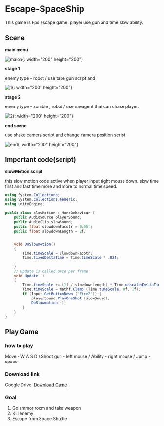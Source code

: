 # Escape-SpaceShip
This game is Fps escape game. player use gun and time slow ability.

## Scene
__main menu__

![maion](https://user-images.githubusercontent.com/37068148/47288437-16428580-d631-11e8-9c86-8e969371c979.png){: width="200" height="200"}

__stage 1__

enemy type - robot / use take gun script and 

![1](https://user-images.githubusercontent.com/37068148/47288431-104ca480-d631-11e8-8f98-0f3ebe6b1e85.png){: width="200" height="200"}

__stage 2__

enemy type - zombie , robot / use navagent that can chase player.

![2](https://user-images.githubusercontent.com/37068148/47288424-09259680-d631-11e8-83d3-ffeb66c07bca.png){: width="200" height="200"}

__end scene__

use shake camera script and change camera position script

![end](https://user-images.githubusercontent.com/37068148/47288439-19d60c80-d631-11e8-8969-a72b16d80ceb.png){: width="200" height="200"}

## Important code(script)
__slowMotion script__

this slow motion code active when player input right mouse down.
slow time first and fast time more and more to normal time speed.

```c#
using System.Collections;
using System.Collections.Generic;
using UnityEngine;

public class slowMotion : MonoBehaviour {
	public AudioSource playerSound;
	public AudioClip slowSound;
	public float slowdownFacotr = 0.05f;
	public float slowdownLength = 2f;


	void DoSlowmotion()
	{
		Time.timeScale = slowdownFacotr;
		Time.fixedDeltaTime = Time.timeScale * .02f;

	}
	// Update is called once per frame
	void Update () 
	{
		Time.timeScale += (1f / slowdownLength) * Time.unscaledDeltaTime;
		Time.timeScale = Mathf.Clamp (Time.timeScale, 0f, 1f);
		if (Input.GetButtonDown ("Fire2")) {
			playerSound.PlayOneShot (slowSound);
			DoSlowmotion ();
		}
	}
}

```
## Play Game

### how to play
Move - W A S D /
Shoot gun - left mouse /
Ability - right mouse /
Jump - space

### Download link
Google Drive: [Download Game](https://drive.google.com/open?id=1poyoV48MA4aQPrW9cr7MWStEPFnwfU8q)

### Goal
1. Go ammor room and take weapon
2. Kill enemy
3. Escape from Space Shuttle

